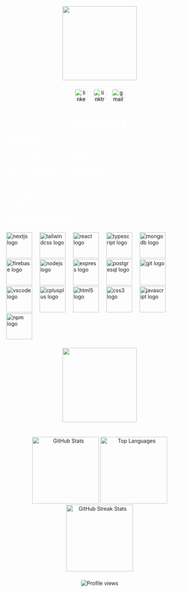   <div align="center">
    <img height="200" src="https://i.gifer.com/52O8.gif" />
  </div>

  ###

  <div align="center" style="display:flex; justify-content:center; gap:15px">
    <a href="https://www.linkedin.com/in/vishwang-suthar/" target="_blank">
      <img class="social-icon" src="https://img.shields.io/static/v1?message=LinkedIn&logo=linkedin&label=&color=0077B5&logoColor=white&labelColor=&style=for-the-badge" height="35" alt="linkedin logo" style="border-radius: 8px; filter: contrast(150%); transition: transform 800ms ease, border-radius 300ms ease, filter 800ms ease;" onmouseover="this.style.borderRadius='0'; this.style.transform='translateY(-6px)'; this.style.filter='grayscale(200%)';" onmouseout="this.style.borderRadius='8px'; this.style.transform='translateY(0)'; this.style.filter='contrast(150%)';"/>
    </a>
    <a href="https://linktr.ee/dripy_vishwng" target="_blank">
      <img class="social-icon" src="https://img.shields.io/static/v1?message=Linktree&logo=linktree&label=&color=39E09B&logoColor=white&labelColor=&style=for-the-badge" height="35" alt="linktree logo" style="border-radius: 8px; filter: contrast(150%); transition: transform 800ms ease, border-radius 300ms ease, filter 800ms ease;" onmouseover="this.style.borderRadius='0'; this.style.transform='translateY(-6px)'; this.style.filter='grayscale(200%)';" onmouseout="this.style.borderRadius='8px'; this.style.transform='translateY(0)'; this.style.filter='contrast(150%)';"/>
    </a>
    <a href="mailto:vishwangsuthar.997@gmail.com" target="_blank">
      <img class="social-icon" src="https://img.shields.io/static/v1?message=Gmail&logo=gmail&label=&color=D14836&logoColor=white&labelColor=&style=for-the-badge" height="35" alt="gmail logo" style="border-radius: 8px; filter: contrast(150%); transition: transform 800ms ease, border-radius 300ms ease, filter 800ms ease;" onmouseover="this.style.borderRadius='0'; this.style.transform='translateY(-6px)'; this.style.filter='grayscale(200%)';" onmouseout="this.style.borderRadius='8px'; this.style.transform='translateY(0)'; this.style.filter='contrast(150%)';"/>
    </a>
  </div>

  ###

  <h1 align="center" style="color: #fff;">hey there 👋</h1>

  ###

  <h3 align="left" style="color: #fff;">👩‍💻  About Me</h3>

  ###

  <p align="left" style="color: #fff;">I'm Vishwang Suthar from Gandhinagar, Gujarat, India<br><br>- 🔭 I’m working as a full-stack developer<br>- 📚 I'm currently learning WordPress<br>- ⚡ In my free time, I watch anime or movies<br>- 🎖️ I reached the state-level hackathon SSIP'23 final, where over 20,000 students registered, as a team leader</p>

  ###

  <h3 align="left" style="color: #fff;">🛠 Language and tools</h3>

  ###

  <div align="left">
    <img src="https://cdn.jsdelivr.net/gh/devicons/devicon/icons/nextjs/nextjs-original.svg" height="70" alt="nextjs logo" />
    <img width="12" />
    <img src="https://cdn.jsdelivr.net/gh/devicons/devicon/icons/tailwindcss/tailwindcss-original-wordmark.svg" height="70" alt="tailwindcss logo" />
    <img width="12" />
    <img src="https://cdn.jsdelivr.net/gh/devicons/devicon/icons/react/react-original.svg" height="70" alt="react logo" />
    <img width="12" />
    <img src="https://cdn.jsdelivr.net/gh/devicons/devicon/icons/typescript/typescript-original.svg" height="70" alt="typescript logo" />
    <img width="12" />
    <img src="https://cdn.jsdelivr.net/gh/devicons/devicon/icons/mongodb/mongodb-original.svg" height="70" alt="mongodb logo" />
    <img width="12" />
    <img src="https://cdn.jsdelivr.net/gh/devicons/devicon/icons/firebase/firebase-plain.svg" height="70" alt="firebase logo" />
    <img width="12" />
    <img src="https://cdn.jsdelivr.net/gh/devicons/devicon/icons/nodejs/nodejs-original.svg" height="70" alt="nodejs logo" />
    <img width="12" />
    <img src="https://cdn.jsdelivr.net/gh/devicons/devicon/icons/express/express-original.svg" height="70" alt="express logo" />
    <img width="12" />
    <img src="https://cdn.jsdelivr.net/gh/devicons/devicon/icons/postgresql/postgresql-original.svg" height="70" alt="postgresql logo" />
    <img width="12" />
    <img src="https://cdn.jsdelivr.net/gh/devicons/devicon/icons/git/git-original.svg" height="70" alt="git logo" />
    <img width="12" />
    <img src="https://cdn.jsdelivr.net/gh/devicons/devicon/icons/vscode/vscode-original.svg" height="70" alt="vscode logo" />
    <img width="12" />
    <img src="https://cdn.jsdelivr.net/gh/devicons/devicon/icons/cplusplus/cplusplus-original.svg" height="70" alt="cplusplus logo" />
    <img width="12" />
    <img src="https://cdn.jsdelivr.net/gh/devicons/devicon/icons/html5/html5-original.svg" height="70" alt="html5 logo" />
    <img width="12" />
    <img src="https://cdn.jsdelivr.net/gh/devicons/devicon/icons/css3/css3-original.svg" height="70" alt="css3 logo" />
    <img width="12" />
    <img src="https://cdn.jsdelivr.net/gh/devicons/devicon/icons/javascript/javascript-original.svg" height="70" alt="javascript logo" />
    <img width="12" />
    <img src="https://cdn.jsdelivr.net/gh/devicons/devicon/icons/npm/npm-original-wordmark.svg" height="70" alt="npm logo" />
  </div>

  ###

  <h3 align="left"></h3>

  ###

  <div align="center">
    <img height="200" src="https://media0.giphy.com/media/GHEFNHqrXauspeO8iV/giphy.webp?cid=ecf05e472977jlsokadehyzm6er4ws8q9u0l85blxa404mxn&ep=v1_gifs_search&rid=giphy.webp&ct=g" />
  </div>

  ###
<br clear="both"> 
<div align="center" >
  <img src="https://github-readme-stats.vercel.app/api?username=Vishwang0Suthar&show_icons=true&theme=highcontrast&bg_color=000000&title_color=ff9800&text_color=ffffff&hide_title=false&hide_rank=false&include_all_commits=true&count_private=true&disable_animations=false" height="180" alt="GitHub Stats" />
  
  <img src="https://github-readme-stats.vercel.app/api/top-langs/?username=Vishwang0Suthar&layout=compact&theme=highcontrast&bg_color=000000&title_color=ff9800&text_color=ffffff&hide_border=false&card_width=320&langs_count=5" height="180" alt="Top Languages" />
  
  <img src="https://github-readme-streak-stats.herokuapp.com?user=Vishwang0Suthar&theme=highcontrast&background=000000&sideNums=ff9800&sideLabels=ff9800&dates=ffffff&stroke=ff9800" height="180" alt="GitHub Streak Stats" />
</div>

  ###

  <div align="center">
    <img src="https://komarev.com/ghpvc/?username=Vishwang0Suthar&label=Profile%20views&color=ff9800&style=flat" alt="Profile views" />
  </div>
